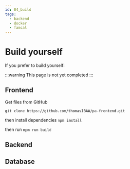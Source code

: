 ```yaml
---
id: 04_build
tags:
  - backend
  - docker
  - famcal
---
```

# Build yourself

If you prefer to build yourself:

:::warning
This page is not yet completed
:::

## Frontend
Get files from GitHub

`git clone https://github.com/thomasIBAW/pa-frontend.git`

then install dependencies
`npm install`

then run 
`npm run build`


## Backend


## Database




